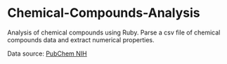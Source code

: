 # Chemical-Compounds-Analysis
Analysis of chemical compounds using Ruby.  Parse a csv file of chemical compounds data and extract 
numerical properties.

Data source:
[PubChem NIH](https://pubchem.ncbi.nlm.nih.gov)
